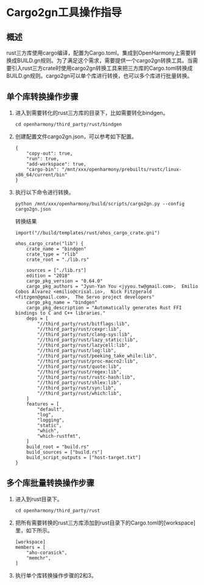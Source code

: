 # Cargo2gn工具操作指导
## 概述

rust三方库使用cargo编译，配置为Cargo.toml。集成到OpenHarmony上需要转换成BUILD.gn规则。为了满足这个需求，需要提供一个cargo2gn转换工具。当需要引入rust三方crate时使用cargo2gn转换工具来把三方库的Cargo.toml转换成BUILD.gn规则。cargo2gn可以单个库进行转换，也可以多个库进行批量转换。

##  单个库转换操作步骤
1. 进入到需要转化的rust三方库的目录下，比如需要转化bindgen。

    ```
    cd openharmony/third_party/rust/bindgen
    ```
    
2. 创建配置文件cargo2gn.json，可以参考如下配置。

    ```
    {
        "copy-out": true,
        "run": true,
        "add-workspace": true,
        "cargo-bin": "/mnt/xxx/openharmony/prebuilts/rustc/linux-x86_64/current/bin"
    }
    ```
    
3. 执行以下命令进行转换。
   
   ```
   python /mnt/xxx/openharmony/build/scripts/cargo2gn.py --config cargo2gn.json
   ```
   
   转换结果
   
   ```
   import("//build/templates/rust/ohos_cargo_crate.gni")
   
   ohos_cargo_crate("lib") {
       crate_name = "bindgen"
       crate_type = "rlib"
       crate_root = "./lib.rs"
   
       sources = ["./lib.rs"]
       edition = "2018"
       cargo_pkg_version = "0.64.0"
       cargo_pkg_authors = "Jyun-Yan You <jyyou.tw@gmail.com>,  Emilio Cobos Álvarez <emilio@crisal.io>,  Nick Fitzgerald <fitzgen@gmail.com>,  The Servo project developers"
       cargo_pkg_name = "bindgen"
       cargo_pkg_description = "Automatically generates Rust FFI bindings to C and C++ libraries."
       deps = [
           "//third_party/rust/bitflags:lib",
           "//third_party/rust/cexpr:lib",
           "//third_party/rust/clang-sys:lib",
           "//third_party/rust/lazy_static:lib",
           "//third_party/rust/lazycell:lib",
           "//third_party/rust/log:lib",
           "//third_party/rust/peeking_take_while:lib",
           "//third_party/rust/proc-macro2:lib",
           "//third_party/rust/quote:lib",
           "//third_party/rust/regex:lib",
           "//third_party/rust/rustc-hash:lib",
           "//third_party/rust/shlex:lib",
           "//third_party/rust/syn:lib",
           "//third_party/rust/which:lib",
       ]
       features = [
           "default",
           "log",
           "logging",
           "static",
           "which",
           "which-rustfmt",
       ]
       build_root = "build.rs"
       build_sources = ["build.rs"]
       build_script_outputs = ["host-target.txt"]
   }
   ```
   
   

##  多个库批量转换操作步骤
1. 进入到rust目录下。
   
   ```
   cd openharmony/third_party/rust
   ```
2. 把所有需要转换的rust三方库添加到rust目录下的Cargo.toml的[workspace]里，如下所示。

    ```
    [workspace]
    members = [
        "aho-corasick",
        "memchr",
    ]
    ```
3. 执行单个库转换操作步骤的2和3。

